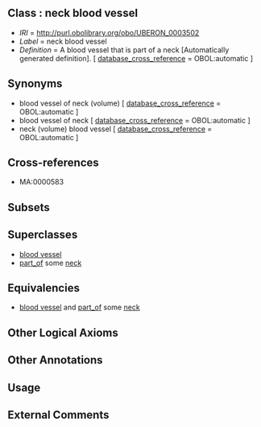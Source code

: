 
## Class : neck blood vessel

 * *IRI* = http://purl.obolibrary.org/obo/UBERON_0003502
 * *Label* = neck blood vessel
 * *Definition* = A blood vessel that is part of a neck [Automatically generated definition]. [ [database_cross_reference](../../ef/oboInOwl#hasDbXref.md) = OBOL:automatic ]

## Synonyms

 * blood vessel of neck (volume) [ [database_cross_reference](../../ef/oboInOwl#hasDbXref.md) = OBOL:automatic ]
 * blood vessel of neck [ [database_cross_reference](../../ef/oboInOwl#hasDbXref.md) = OBOL:automatic ]
 * neck (volume) blood vessel [ [database_cross_reference](../../ef/oboInOwl#hasDbXref.md) = OBOL:automatic ]

## Cross-references

 * MA:0000583

## Subsets


## Superclasses

 * [blood vessel](../../UBERON/81/UBERON_0001981.md)
 * [part_of](../../BFO/50/BFO_0000050.md) some [neck](../../UBERON/74/UBERON_0000974.md)

## Equivalencies

 * [blood vessel](../../UBERON/81/UBERON_0001981.md) and [part_of](../../BFO/50/BFO_0000050.md) some [neck](../../UBERON/74/UBERON_0000974.md)

## Other Logical Axioms


## Other Annotations


## Usage


## External Comments

